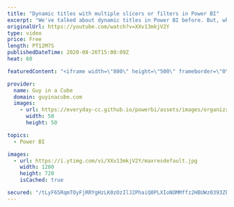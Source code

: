 ```yaml
---
title: "Dynamic titles with multiple slicers or filters in Power BI"
excerpt: "We've talked about dynamic titles in Power BI before. But, what if you wanted to combine multiple values into that dynamic title. Patrick shows you how using a little DAX!  Download Sample: https://guyinacu.be/dynamictitlesample  📢 Become a member: https://guyinacu.be/membership \r \r *******************"
originalUrl: https://youtube.com/watch?v=XXv13mkjV2Y
type: video
price: Free
length: PT12M7S
publishedDateTime: 2020-08-26T15:00:09Z
heat: 60

featuredContent: "<iframe width=\"800\" height=\"500\" frameborder=\"0\" src=\"https://www.youtube.com/embed/XXv13mkjV2Y\" allow=\"accelerometer; autoplay; encrypted-media; gyroscope; picture-in-picture\" allowfullscreen></iframe>"

provider:
  name: Guy in a Cube
  domain: guyinacube.com
  images:
    - url: https://everyday-cc.github.io/powerbi/assets/images/organizations/guyinacube.com-50x50.jpg
      width: 50
      height: 50

topics:
  - Power BI

images:
  - url: https://i.ytimg.com/vi/XXv13mkjV2Y/maxresdefault.jpg
    width: 1280
    height: 720
    isCached: true

secured: "/tLyF65RqmTOyFjRRYgHzLK0zOzIlJ2PhaiQ0PLXIoNOMMffz2HBUWz0393ZPKg3+Fwt+Qq4nPwiutw23r2asctEkK6XTvlQvgGxdXC3r+I4/RrHafxlgR9J0r6abUqk7TfqJrWeixfqwTVneBEhNu9Or8n+27Qkd/V3j3SHWVSSPIh3iKHKzDZ+4c2r+q4CDrURHe/jofj5NgVDWny/ovRn4KEF4qQRzLhuI+Vf/GELjlSwSx0LYWlxZ0omYqwhV0mlmRQ62TN/iwCI9ZlNdffiOlxDaiX9Eby9iINgK2txiWqstnBG2H1bFCWiAGxG5nlKTTeYw1mg9oizN3szNnLXlY7kffPIoesfypj2TtAktuzOva6h7yXyA9Vdc4a8AWFP5pPzXB71zZ1d0QlEHLALsU3lPTHVOORUyGHZURbu7jCMlhSuUZ9Olzuw2IXD;R2gfqI8gGNgSxVQ2KZOqgw=="
---
```


